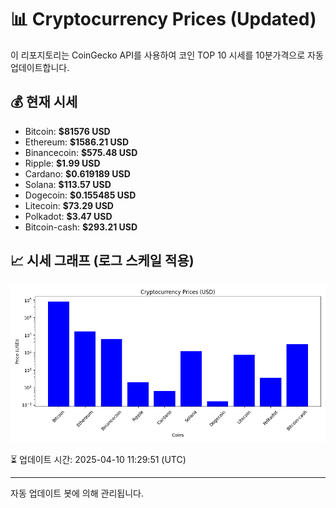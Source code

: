 
# 📊 Cryptocurrency Prices (Updated)

이 리포지토리는 CoinGecko API를 사용하여 코인 TOP 10 시세를 10분가격으로 자동 업데이트합니다.

## 💰 현재 시세
- Bitcoin: **$81576 USD**
- Ethereum: **$1586.21 USD**
- Binancecoin: **$575.48 USD**
- Ripple: **$1.99 USD**
- Cardano: **$0.619189 USD**
- Solana: **$113.57 USD**
- Dogecoin: **$0.155485 USD**
- Litecoin: **$73.29 USD**
- Polkadot: **$3.47 USD**
- Bitcoin-cash: **$293.21 USD**

## 📈 시세 그래프 (로그 스케일 적용)
![Crypto Prices](crypto_prices.png)

⏳ 업데이트 시간: 2025-04-10 11:29:51 (UTC)

---
자동 업데이트 봇에 의해 관리됩니다.
